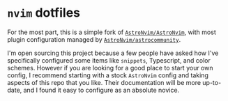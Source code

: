 # `nvim` dotfiles

For the most part, this is a simple fork of [`AstroNvim/AstroNvim`](https://github.com/AstroNvim/AstroNvim), with most plugin configuration managed by [`AstroNvim/astrocommunity`](https://github.com/AstroNvim/astrocommunity).

I'm open sourcing this project because a few people have asked how I've specifically configured some items like `snippets`, Typescript, and color schemes. However if you are looking for a good place to start your own config, I recommend starting with a stock `AstroNvim` config and taking aspects of this repo that you like. Their documentation will be more up-to-date, and I found it easy to configure as an absolute novice.
